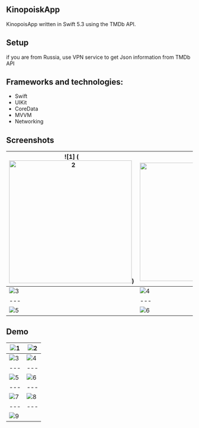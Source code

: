 ## KinopoiskApp
KinopoisApp written in Swift 5.3 using the TMDb API.

## Setup
if you are from Russia, use VPN service to get Json information from TMDb API

## Frameworks and technologies:

- Swift
- UIKit
- CoreData
- MVVM
- Networking

## Screenshots

| ![1] (<img width="331" alt="2" src="https://user-images.githubusercontent.com/122359658/230769473-ef114386-3889-4d50-82db-b4212d72c2be.png">) | ![2] (<img width="319" alt="3" src="https://user-images.githubusercontent.com/122359658/230769474-7e265d3d-c348-4585-996c-448973f6769b.png">) |
| --- | --- |
| ![3](<img width="331" alt="4" src="https://user-images.githubusercontent.com/122359658/230769475-0fc8220a-f04d-444f-842d-f40707aedcb7.png">) | ![4](<img width="329" alt="5" src="https://user-images.githubusercontent.com/122359658/230769477-9eaf22cf-f835-4e35-84a0-c80f5b1f3bc1.png">) |
| --- | --- |
| ![5](<img width="331" alt="6" src="https://user-images.githubusercontent.com/122359658/230769481-0eb191c6-0101-426d-8dc3-1a787126e7bc.png">) | ![6](<img width="334" alt="7" src="https://user-images.githubusercontent.com/122359658/230769484-583747a3-81a5-4fe2-8f48-c23bb3492ce3.png">) |

## Demo

| ![1](https://user-images.githubusercontent.com/122359658/230768933-655dc05a-f7f8-4964-baa5-ae83e515ae07.gif)| ![2](https://user-images.githubusercontent.com/122359658/230768943-3ec1e1c8-8db7-469d-a5e8-bfdd3b7906cb.gif) | 
| --- | --- |
| ![3](https://user-images.githubusercontent.com/122359658/230768946-b8d1e7cc-5b2a-4dc1-ae92-8373b1855a50.gif) | ![4](https://user-images.githubusercontent.com/122359658/230768949-32596cee-c2c8-434a-800c-9b4c72aabeb1.gif) |
| --- | --- |
| ![5](https://user-images.githubusercontent.com/122359658/230768950-579bdd6c-8821-425d-800f-0848d88960dc.gif) | ![6](https://user-images.githubusercontent.com/122359658/230768953-347595a1-64c9-4a65-b075-200e488307f8.gif) |
| --- | --- |
| ![7](https://user-images.githubusercontent.com/122359658/230768954-728c7523-8893-48ee-8ad2-7d66f6358a8d.gif) | ![8](https://user-images.githubusercontent.com/122359658/230768955-3f5b8b3d-565a-4ba2-9cf7-de89772a915a.gif) |
| --- | --- |
| ![9](https://user-images.githubusercontent.com/122359658/230768956-66f40600-7ad2-4dec-9f76-5b4fd969aecf.gif) | 

